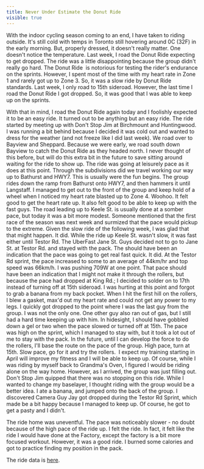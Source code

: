 ---title: Never Under Estimate the Donut Ridevisible: true---With the indoor cycling season coming to an end, I have taken to riding outside. It's still cold with temps in Toronto still hovering around 0C (32F) in the early morning. But, properly dressed, it doesn't really matter. One doesn't notice the temperature. Last week, I road the Donut Ride expecting to get dropped. The ride was a little disappointing because the group didn't really go hard. The Donut Ride &nbsp;is notorious for testing the rider's endurance on the sprints. However, I spent most of the time with my heart rate in Zone 1 and rarely got up to Zone 3. So, it was a slow ride by Donut Ride standards. Last week, I only road to 15th sideroad. However, the last time I road the Donut Ride I got dropped. So, it was good that I was able to keep up on the sprints.

With that in mind, I road the Donut Ride again today and I foolishly expected it to be an easy ride. It turned out to be anything but an easy ride. The ride started by meeting up with Don't Stop Jim at Birchmount and Huntingwood. I was running a bit behind because I decided it was cold out and wanted to dress for the weather (and not freeze like I did last week). We road over to Bayview and Sheppard. Because we were early, we road south down Bayview to catch the Donut Ride as they headed north. I never thought of this before, but will do this extra bit in the future to save sitting around waiting for the ride to show up. The ride was going at leisurely pace as it does at this point. Through the subdivisions did we travel working our way up to Bathurst and HWY7. This is usually were the fun begins. The group rides down the ramp from Bathurst onto HWY7, and then hammers it until Langstaff. I managed to get out to the front of the group and keep hold of a wheel when I noticed my heart rate blasted up to Zone 4. Woohoo. It felt good to get the heart rate up. It also felt good to be able to keep up with the fast guys. The road leading up to Keele St. is usually done at a somber pace, but today it was a bit more modest. Someone mentioned that the first race of the season was next week and surmized that the pace would pickup to the extreme. Given the slow ride of the following week, I was glad that that might happen. It did. While the ride up Keele St. wasn't slow, it was fast either until Testor Rd. The UberFast Jane St. Guys decided not to go to Jane St. at Testor Rd. and stayed with the pack. The should have been an indication that the pace was going to get real fast quick. It did. At the Testor Rd sprint, the pace increased to some to an average of 44km/hr and top speed was 66km/h. I was pushing 709W at one point. That pace should have been an indication that I might not make it through the rollers, but because the pace had dropped&nbsp;at King Rd.; I decided to solder on to 17th instead of turning off at 15th sideroad. I was hurting at this point and forgot to grab a banana from my back pocket. When I hit the first hill on the rollers, I blew a gasket, max'd out my heart rate and could not get any power to my legs. I quickly got dropped to the point where I was the last guy from the group. I was not the only one. One other guy also ran out of gas, but I still had a hard time keeping up with him. In hidesight, I should have gobbled down a gel or two when the pace slowed or turned off at 15th. The pace was high on the sprint, which I managed to stay with, but it took a lot out of me to stay with the pack. In the future, until I can develop the force to do the rollers, I'll base the route on the pace of the group. High pace, turn at 15th. Slow pace, go for it and try the rollers. &nbsp;I expect my training starting in April will improve my fitness and I will be able to keep up. Of course, while I was riding by myself back to Grandma's Oven, I figured I would be riding alone on the way home. However, as I arrived, the group was just filling out. Don't Stop Jim quipped that there was no stopping on this ride. While I wanted to change my baselayer, I thought riding with the group would be a better idea. I ate a banana, and jumped onto the back of the group. I discovered Camera Guy Jay got dropped during the Testor Rd Sprint, which made be a bit happy because I managed to keep up. Of course, he got to get a pasty and I didn't.

The ride home was uneventful. The pace was noticeably slower - no doubt because of the high pace of the ride up. I felt the ride. In fact, it felt like the ride I would have done at the Factory, except the factory is a bit more focused workout. However, it was a good ride. I burned some calories and got to practice finding my position in the pack.

The ride data is <a title="Donut Ride Data" href="http://tpks.ws/ejuW" target="_blank">here</a>.

&nbsp;

&nbsp;